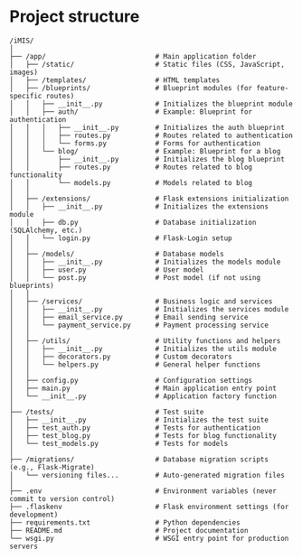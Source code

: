 Project structure
==
    
    /iMIS/
    │
    ├── /app/                           # Main application folder
    │   ├── /static/                    # Static files (CSS, JavaScript, images)
    │   ├── /templates/                 # HTML templates
    │   ├── /blueprints/                # Blueprint modules (for feature-specific routes)
    │   │   ├── __init__.py             # Initializes the blueprint module
    │   │   ├── auth/                   # Example: Blueprint for authentication
    │   │   │   ├── __init__.py         # Initializes the auth blueprint
    │   │   │   ├── routes.py           # Routes related to authentication
    │   │   │   └── forms.py            # Forms for authentication
    │   │   └── blog/                   # Example: Blueprint for a blog
    │   │       ├── __init__.py         # Initializes the blog blueprint
    │   │       ├── routes.py           # Routes related to blog functionality
    │   │       └── models.py           # Models related to blog
    │   │
    │   ├── /extensions/                # Flask extensions initialization
    │   │   ├── __init__.py             # Initializes the extensions module
    │   │   ├── db.py                   # Database initialization (SQLAlchemy, etc.)
    │   │   └── login.py                # Flask-Login setup
    │   │
    │   ├── /models/                    # Database models
    │   │   ├── __init__.py             # Initializes the models module
    │   │   ├── user.py                 # User model
    │   │   └── post.py                 # Post model (if not using blueprints)
    │   │
    │   ├── /services/                  # Business logic and services
    │   │   ├── __init__.py             # Initializes the services module
    │   │   ├── email_service.py        # Email sending service
    │   │   └── payment_service.py      # Payment processing service
    │   │
    │   ├── /utils/                     # Utility functions and helpers
    │   │   ├── __init__.py             # Initializes the utils module
    │   │   ├── decorators.py           # Custom decorators
    │   │   └── helpers.py              # General helper functions
    │   │
    │   ├── config.py                   # Configuration settings
    │   ├── main.py                     # Main application entry point
    │   └── __init__.py                 # Application factory function
    │
    ├── /tests/                         # Test suite
    │   ├── __init__.py                 # Initializes the test suite
    │   ├── test_auth.py                # Tests for authentication
    │   ├── test_blog.py                # Tests for blog functionality
    │   └── test_models.py              # Tests for models
    │
    ├── /migrations/                    # Database migration scripts (e.g., Flask-Migrate)
    │   └── versioning files...         # Auto-generated migration files
    │
    ├── .env                            # Environment variables (never commit to version control)
    ├── .flaskenv                       # Flask environment settings (for development)
    ├── requirements.txt                # Python dependencies
    ├── README.md                       # Project documentation
    └── wsgi.py                         # WSGI entry point for production servers